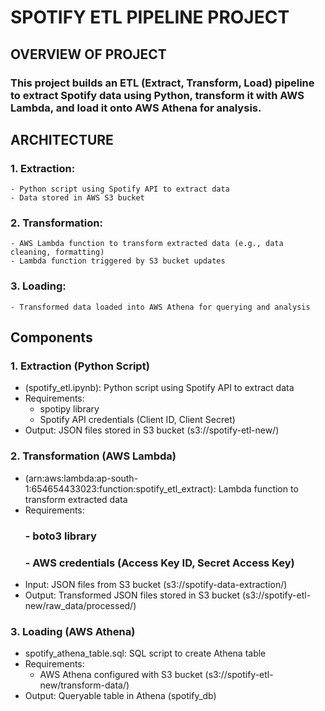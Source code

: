 # SPOTIFY ETL PIPELINE PROJECT
## OVERVIEW OF PROJECT
### This project builds an ETL (Extract, Transform, Load) pipeline to extract Spotify data using Python, transform it with AWS Lambda, and load it onto AWS Athena for analysis.

## ARCHITECTURE
### 1. Extraction:
    - Python script using Spotify API to extract data 
    - Data stored in AWS S3 bucket
### 2. Transformation:
    - AWS Lambda function to transform extracted data (e.g., data cleaning, formatting)
    - Lambda function triggered by S3 bucket updates
### 3. Loading:
    - Transformed data loaded into AWS Athena for querying and analysis

## Components

### 1. Extraction (Python Script)

- (spotify_etl.ipynb): Python script using Spotify API to extract data
- Requirements:
    - spotipy library
    - Spotify API credentials (Client ID, Client Secret)
- Output: JSON files stored in S3 bucket (s3://spotify-etl-new/)

### 2. Transformation (AWS Lambda)

- (arn:aws:lambda:ap-south-1:654654433023:function:spotify_etl_extract): Lambda function to transform extracted data
- Requirements:
   ### - boto3 library
   ### - AWS credentials (Access Key ID, Secret Access Key)
- Input: JSON files from S3 bucket (s3://spotify-data-extraction/)
- Output: Transformed JSON files stored in S3 bucket (s3://spotify-etl-new/raw_data/processed/)

### 3. Loading (AWS Athena)

- spotify_athena_table.sql: SQL script to create Athena table
- Requirements:
    - AWS Athena configured with S3 bucket (s3://spotify-etl-new/transform-data/)
- Output: Queryable table in Athena (spotify_db)

